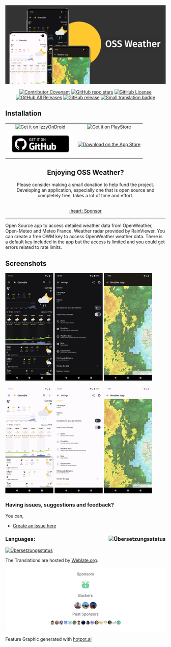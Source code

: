 
<img title="" src="fastlane/metadata/android/en-US/images/featureGraphic.png">

<div align="center">

[![Contributor Covenant](https://img.shields.io/badge/Contributor%20Covenant-v2.0%20adopted-ff69b4.svg)](COC.md)
[![GitHub repo stars](https://img.shields.io/github/stars/Akylas/oss-weather?style=flat)](https://github.com/Akylas/oss-weather/stargazers)
[![GitHub License](https://img.shields.io/github/license/Akylas/oss-weather)](https://github.com/Akylas/oss-weather/blob/master/COPYING)
[![GitHub All Releases](https://img.shields.io/github/downloads/Akylas/oss-weather/total.svg)](https://github.com/Akylas/oss-weather/releases/)
[![GitHub release](https://img.shields.io/github/v/release/Akylas/oss-weather?display_name=release)](https://github.com/Akylas/oss-weather/releases/latest)
[![Small translation badge](https://hosted.weblate.org/widgets/oss-weather/-/svg-badge.svg)](https://hosted.weblate.org/engage/oss-weather/?utm_source=widget)

</div>

<!-- <h1 align="center">Scan all your documents</h1>
<p align="center">
  <a href="https://github.com/Akylas/oss-weather" alt="License"><img src="https://img.shields.io/badge/License-MIT-blue.svg"/></a>
 <a href="https://github.com/Akylas/oss-weather/releases" alt="Release version"><img src="https://img.shields.io/github/downloads/akylas/oss-weather/total"/></a> -->

 ## Installation

<div align="center">

|  ||
|:-:|:-:|
|[<img src="https://gitlab.com/IzzyOnDroid/repo/-/raw/master/assets/IzzyOnDroid.png" alt="Get it on IzzyOnDroid" height="80">](https://apt.izzysoft.de/packages/com.akylas.weather)|[<img src="https://play.google.com/intl/en_us/badges/static/images/badges/en_badge_web_generic.png" alt="Get it on PlayStore" height="80">](https://play.google.com/store/apps/details?id=com.akylas.weather)|
|[<img src="badge_github.png" alt="Get it on GitHub" height="80">](https://github.com/Akylas/oss-weather/releases)|<div><a href="https://apps.apple.com/fr/app/oss-weather/id1499117252"><img src="https://tools.applemediaservices.com/api/badges/download-on-the-app-store/black/en-us?size=250x83&amp;releaseDate=1496188800" alt="Download on the App Store" height="58"></a></div>|
</div>
 
<!-- <p align="center">
<br>You can get the <a href="https://github.com/oss-weather/releases/latest">latest release on GitHub</a>
</p>
<div align="center">
<a href="https://apt.izzysoft.de/packages/oss-weather/"><img src="https://gitlab.com/IzzyOnDroid/repo/-/raw/master/assets/IzzyOnDroid.png" height="80"></a>
<a href='https://play.google.com/store/apps/details?id=oss-weather&pcampaignid=pcampaignidMKT-Other-global-all-co-prtnr-py-PartBadge-Mar2515-1'><img alt='Get it on Google Play' src='https://play.google.com/intl/en_us/badges/static/images/badges/en_badge_web_generic.png'  height="82"/></a>
<br>
<a href="https://testflight.apple.com/join/sxiV4ZKL"><img src="https://tools.applemediaservices.com/api/badges/download-on-the-app-store/black/en-us?size=250x83&amp;releaseDate=1496188800" alt="Download on the App Store" height="58"></a>
</div>
</div> -->
<h2 align="center">Enjoying OSS Weather?</h2>
<p align="center">Please consider making a small donation to help fund the project. Developing an application, especially one that is open source and completely free, takes a lot of time and effort.
<br>
<br>
<div align="center">
<a href="https://github.com/sponsors/farfromrefug">:heart: Sponsor</a>
</div>
<hr>

Open Source app to access detailed weather data from OpenWeather, Open-Meteo and Meteo France. Weather radar provided by RainViewer.
You can create a free OWM key to access OpenWeather weather data.
There is a default key included in the app but the access is limited and you could get errors related to rate limits.

## Screenshots

<p align="left">
    <img src="fastlane/metadata/android/en-US/images/phoneScreenshots/1_en-US.png" width=30%/>
    <img src="fastlane/metadata/android/en-US/images/phoneScreenshots/2_en-US.png" width=30%/>
    <img src="fastlane/metadata/android/en-US/images/phoneScreenshots/3_en-US.png" width=30%/>
</p>

<p align="left">
    <img src="fastlane/metadata/android/en-US/images/phoneScreenshots/4_en-US.png" width=30%/>
    <img src="fastlane/metadata/android/en-US/images/phoneScreenshots/5_en-US.png" width=30%/>
    <img src="fastlane/metadata/android/en-US/images/phoneScreenshots/6_en-US.png" width=30%/>
</p>

### Having issues, suggestions and feedback?

You can,
- [Create an issue here](https://github.com/farfromrefug/oss-weather/issues)

### Languages: [<img align="right" src="https://hosted.weblate.org/widgets/oss-weather/-/287x66-white.png" alt="Übersetzungsstatus" />](https://hosted.weblate.org/engage/oss-weather/?utm_source=widget)

[<img src="https://hosted.weblate.org/widgets/oss-weather/-/multi-auto.svg" alt="Übersetzungsstatus" />](https://hosted.weblate.org/engage/oss-weather/)

The Translations are hosted by [Weblate.org](https://hosted.weblate.org/engage/oss-weather/).


<p align="center">
  <a href="https://raw.githubusercontent.com/farfromrefug/sponsorkit/main/sponsors.svg">
	<img src='https://raw.githubusercontent.com/farfromrefug/sponsorkit/main/sponsors.svg'/>
  </a>
</p>


Feature Graphic generated with [hotpot.ai](https://hotpot.ai/design/google-play-feature-graphic)